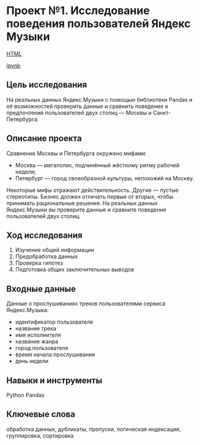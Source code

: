 # Проект №1. Исследование поведения пользователей Яндекс Музыки

[HTML](https://github.com/fil0kate/YandexPracticum_DataAnalyst/blob/main/Проект%20№1.%20Исследование%20поведения%20пользователей%20Яндекс%20Музыки/Проект%20№1.%20Исследование%20поведения%20пользователей%20Яндекс%20Музыки.html)

[ipynb](https://github.com/fil0kate/YandexPracticum_DataAnalyst/blob/main/Проект%20№1.%20Исследование%20поведения%20пользователей%20Яндекс%20Музыки/Проект%20№1.%20Исследование%20поведения%20пользователей%20Яндекс%20Музыки.ipynb)

## Цель исследования

На реальных данных Яндекс.Музыки c помощью библиотеки Pandas и её возможностей проверить данные и сравнить поведение и предпочтения пользователей двух столиц — Москвы и Санкт-Петербурга.

## Описание проекта

Сравнение Москвы и Петербурга окружено мифами:
- Москва — мегаполис, подчинённый жёсткому ритму рабочей недели;
- Петербург — город своеобразной культуры, непохожий на Москву. 

Некоторые мифы отражают действительность. Другие — пустые стереотипы. Бизнес должен отличать первые от вторых, чтобы принимать рациональные решения. На реальных данных Яндекс.Музыки вы проверите данные и сравните поведение пользователей двух столиц.

## Ход исследования

1. Изучение общей информации
2. Предобработка данных
3. Проверка гипотез
4. Подготовка общих заключительных выводов

## Входные данные

Данные о прослушиваниях треков пользователями сервиса Яндекс.Музыка:

- идентификатор пользователя
- название трека
- имя исполнителя
- название жанра
- город пользователя
- время начала прослушивания
- день недели

## Навыки и инструменты

Python 
Pandas

## Ключевые слова

обработка данных, дубликаты, пропуски, логическая индексация, группировка, сортировка
